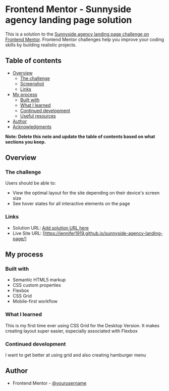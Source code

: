 # Frontend Mentor - Sunnyside agency landing page solution

This is a solution to the [Sunnyside agency landing page challenge on Frontend Mentor](https://www.frontendmentor.io/challenges/sunnyside-agency-landing-page-7yVs3B6ef). Frontend Mentor challenges help you improve your coding skills by building realistic projects.

## Table of contents

- [Overview](#overview)
  - [The challenge](#the-challenge)
  - [Screenshot](#screenshot)
  - [Links](#links)
- [My process](#my-process)
  - [Built with](#built-with)
  - [What I learned](#what-i-learned)
  - [Continued development](#continued-development)
  - [Useful resources](#useful-resources)
- [Author](#author)
- [Acknowledgments](#acknowledgments)

**Note: Delete this note and update the table of contents based on what sections you keep.**

## Overview

### The challenge

Users should be able to:

- View the optimal layout for the site depending on their device's screen size
- See hover states for all interactive elements on the page

### Links

- Solution URL: [Add solution URL here](https://your-solution-url.com)
- Live Site URL: [https://jennifer1919.github.io/sunnyside-agency-landing-page/]

## My process

### Built with

- Semantic HTML5 markup
- CSS custom properties
- Flexbox
- CSS Grid
- Mobile-first workflow


### What I learned

This is my first time ever using CSS Grid for the Desktop Version. It makes creating layout super easier, especially associated with Flexbox

### Continued development

I want to get better at using grid and also creating hamburger menu


## Author

- Frontend Mentor - [@yourusername](https://www.frontendmentor.io/profile/yourusername)



